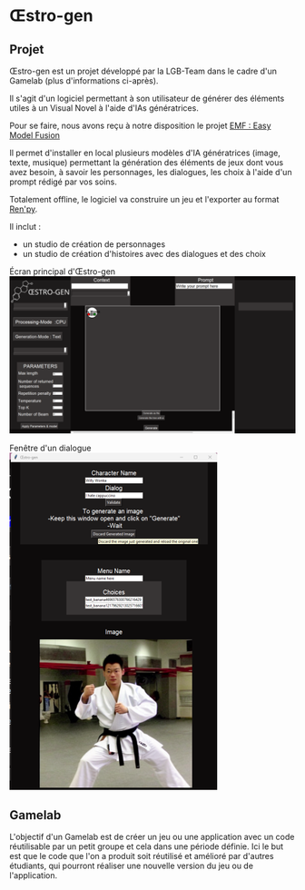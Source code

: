 # Œstro-gen


## Projet

Œstro-gen est un projet développé par la LGB-Team dans le cadre d'un Gamelab (plus d'informations ci-après).

Il s'agit d'un logiciel permettant à son utilisateur de générer des éléments utiles à un Visual Novel à l'aide d'IAs génératrices. 

Pour se faire, nous avons reçu à notre disposition le projet [EMF : Easy Model Fusion](https://github.com/easy-model-fusion)

Il permet d'installer en local plusieurs modèles d'IA génératrices (image, texte, musique) permettant la génération des éléments de jeux dont vous avez besoin, à savoir les personnages, les dialogues, les choix à l'aide d'un prompt rédigé par vos soins.

Totalement offline, le logiciel va construire un jeu et l'exporter au format [Ren'py](https://www.renpy.org/).


Il inclut :  
- un studio de création de personnages
- un studio de création d'histoires avec des dialogues et des choix

Écran principal d'Œstro-gen
![Image d'illustration de la fenêtre principale](/images/mainWindow.png)

Fenêtre d'un dialogue
![Image d'illustration d'un dialogue](/images/dialog.png)

## Gamelab

L'objectif d'un Gamelab est de créer un jeu ou une application avec un code réutilisable par un petit groupe et cela dans une période définie.
Ici le but est que le code que l'on a produit soit réutilisé et amélioré par d'autres étudiants, qui pourront réaliser une nouvelle version du jeu ou de l'application.